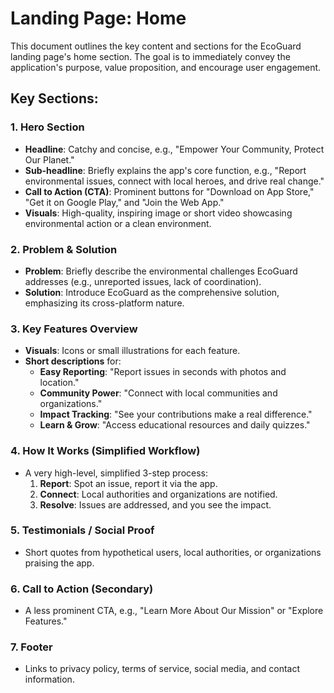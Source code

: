 # Landing Page: Home

This document outlines the key content and sections for the EcoGuard landing page's home section. The goal is to immediately convey the application's purpose, value proposition, and encourage user engagement.

## Key Sections:

### 1. Hero Section
- **Headline**: Catchy and concise, e.g., "Empower Your Community, Protect Our Planet."
- **Sub-headline**: Briefly explains the app's core function, e.g., "Report environmental issues, connect with local heroes, and drive real change."
- **Call to Action (CTA)**: Prominent buttons for "Download on App Store," "Get it on Google Play," and "Join the Web App."
- **Visuals**: High-quality, inspiring image or short video showcasing environmental action or a clean environment.

### 2. Problem & Solution
- **Problem**: Briefly describe the environmental challenges EcoGuard addresses (e.g., unreported issues, lack of coordination).
- **Solution**: Introduce EcoGuard as the comprehensive solution, emphasizing its cross-platform nature.

### 3. Key Features Overview
- **Visuals**: Icons or small illustrations for each feature.
- **Short descriptions** for:
    -   **Easy Reporting**: "Report issues in seconds with photos and location."
    -   **Community Power**: "Connect with local communities and organizations."
    -   **Impact Tracking**: "See your contributions make a real difference."
    -   **Learn & Grow**: "Access educational resources and daily quizzes."

### 4. How It Works (Simplified Workflow)
- A very high-level, simplified 3-step process:
    1.  **Report**: Spot an issue, report it via the app.
    2.  **Connect**: Local authorities and organizations are notified.
    3.  **Resolve**: Issues are addressed, and you see the impact.

### 5. Testimonials / Social Proof
- Short quotes from hypothetical users, local authorities, or organizations praising the app.

### 6. Call to Action (Secondary)
- A less prominent CTA, e.g., "Learn More About Our Mission" or "Explore Features."

### 7. Footer
- Links to privacy policy, terms of service, social media, and contact information.